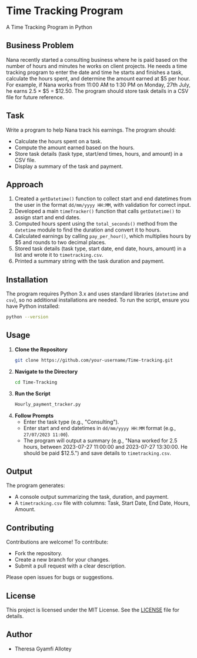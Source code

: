# Time Tracking Program
A Time Tracking Program in Python

## Business Problem
Nana recently started a consulting business where he is paid based on the number of hours and minutes he works on client projects. He needs a time tracking program to enter the date and time he starts and finishes a task, calculate the hours spent, and determine the amount earned at $5 per hour. For example, if Nana works from 11:00 AM to 1:30 PM on Monday, 27th July, he earns 2.5 × $5 = $12.50. The program should store task details in a CSV file for future reference.

## Task
Write a program to help Nana track his earnings. The program should:
- Calculate the hours spent on a task.
- Compute the amount earned based on the hours.
- Store task details (task type, start/end times, hours, and amount) in a CSV file.
- Display a summary of the task and payment.

## Approach
1. Created a `getDatetime()` function to collect start and end datetimes from the user in the format `dd/mm/yyyy HH:MM`, with validation for correct input.
2. Developed a main `timeTracker()` function that calls `getDatetime()` to assign start and end dates.
3. Computed hours spent using the `total_seconds()` method from the `datetime` module to find the duration and convert it to hours.
4. Calculated earnings by calling `pay_per_hour()`, which multiplies hours by $5 and rounds to two decimal places.
5. Stored task details (task type, start date, end date, hours, amount) in a list and wrote it to `timetracking.csv`.
6. Printed a summary string with the task duration and payment.

## Installation
The program requires Python 3.x and uses standard libraries (`datetime` and `csv`), so no additional installations are needed. To run the script, ensure you have Python installed:
```bash
python --version
```

## Usage
1. **Clone the Repository**  
   ```bash
   git clone https://github.com/your-username/Time-tracking.git
   ```
2. **Navigate to the Directory**  
   ```bash
   cd Time-Tracking
   ```
3. **Run the Script**  
   ```bash
   Hourly_payment_tracker.py
   ```
4. **Follow Prompts**  
   - Enter the task type (e.g., "Consulting").
   - Enter start and end datetimes in `dd/mm/yyyy HH:MM` format (e.g., `27/07/2023 11:00`).
   - The program will output a summary (e.g., "Nana worked for 2.5 hours, between 2023-07-27 11:00:00 and 2023-07-27 13:30:00. He should be paid $12.5.") and save details to `timetracking.csv`.

## Output
The program generates:
- A console output summarizing the task, duration, and payment.
- A `timetracking.csv` file with columns: Task, Start Date, End Date, Hours, Amount.

## Contributing
Contributions are welcome! To contribute:
- Fork the repository.
- Create a new branch for your changes.
- Submit a pull request with a clear description.

Please open issues for bugs or suggestions.

## License
This project is licensed under the MIT License. See the [LICENSE](LICENSE) file for details.

## Author
- Theresa Gyamfi Allotey

